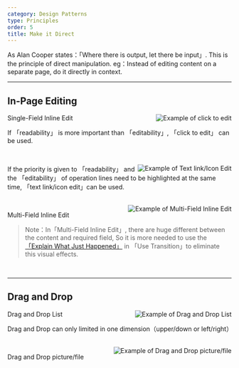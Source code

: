 ```yaml
---
category: Design Patterns
type: Principles
order: 5
title: Make it Direct
---
```


As Alan Cooper states：「Where there is output, let there be input」. This is the principle of direct manipulation. eg：Instead of editing content on a separate page, do it directly in context.

---

## In-Page Editing

<img class="preview-img" align="right" alt="Example of click to edit" description="Status 1: Common browsing mode, do not distinguish between editable  and  non-editable lines；<br>Status 2: On mouse hover, the background is backlit with yellow. A tool tip invites the user to 'Click to edit'；<br>Status 3: Once the user clicks on the title, the form elements 「Input box」, 「Ok」 and 「Cancel」 appear, and the cursor is positioned in the 「input box」." src="https://gw.alipayobjects.com/zos/rmsportal/EXKwsvUkIUNkHBSsOlRi.png">

Single-Field Inline Edit

If 「readability」 is more important than 「editability」, 「click to edit」 can be used.

<br>

<img class="preview-img" align="right" alt="Example of Text link/Icon Edit" description="Status 1: Text link/icon appears near the editable line.；<br>Status 2: Once the mouse clicks 「edit」,the form elements 「Input box」, 「Ok」 and 「Cancel」 appear, and the cursor is positioned in the 「input box」.
" src="https://gw.alipayobjects.com/zos/rmsportal/qiAYBQKcQnmavxHzkeaK.png">

If the priority is given to 「readability」 and the 「editability」 of operation lines need to be highlighted at the same time, 「text link/icon edit」can be used.

<br>

<img class="preview-img" align="right" alt="Example of Multi-Field Inline Edit" description="Edit mode without destroying integrity can enlarge the space in order to put down the 「Input box」 and other form elements. Besides, when switching the edit mode in the Table, it is necessary to ensure that each column does not beat." src="https://gw.alipayobjects.com/zos/rmsportal/ukbXcTHrgPmTfHmCassD.png">

Multi-Field Inline Edit

> Note：In「Multi-Field Inline Edit」, there are huge different between the content and required field, So it is more needed to use the [「Explain What Just Happened」](../docs/spec/transition#解释刚刚发生了什么) in 「Use Transition」to eliminate this visual effects.

<br>

---

## Drag and Drop

<img class="preview-img" align="right" alt="Example of Drag and Drop List" description="Status 1: On mouse hover,a removable 「icon」 appears.；<br>Status 2： When hovering over the 「icon」, the pointer changes into a 「hand」, click-and-drag operation can be used；<br>Status 3：Drag  target to the placeable block. When  blue stroke appears, inform  user that object can be placed in the block." src="https://gw.alipayobjects.com/zos/rmsportal/xZWSNecZhGXaAVluxOAK.png">

Drag and Drop List

Drag and Drop can only limited in one dimension（upper/down or left/right）

<br>

<img class="preview-img" align="right" alt="Example of Drag and Drop picture/file" src="https://gw.alipayobjects.com/zos/rmsportal/wuAOmxmpXkcZlHzTbIvY.png">

Drag and Drop picture/file

<br>
